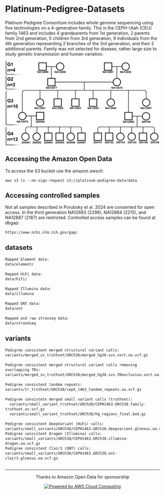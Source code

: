 # Platinum-Pedigree-Datasets


Platinum Pedigree Consortium includes whole genome sequencing using five technologies on a 4-generation family. This is the CEPH-Utah (CEU) family 1463 and includes 4 grandparents from 1st generation, 2 parents from 2nd generation, 5 children from 3rd generation, 9 individuals from the 4th generation representing 2 branches of the 3rd generation, and their 2 additional parents. Family was not selected for disease, rather large size to study genetic transmission and human variation. 

<p align="center">
<img src="https://github.com/Platinum-Pedigree-Consortium/Platinum-Pedigree-Datasets/blob/main/images/CEPH_pedigree_github.png" width="500">
</p>



## Accessing the Amazon Open Data

To access the S3 bucket use the amazon awscli:
```
aws s3 ls --no-sign-request s3://platinum-pedigree-data/data
```
## Accessing controlled samples
Not all samples described in Porubsky et al. 2024 are consented for open access. In the third generation NA12883 (2298), NA12884 (2215), and NA12887 (2187) are restricted.
Controlled access samples can be found at dbgap:
```
https://www.ncbi.nlm.nih.gov/gap/
```

## datasets
```
Mapped Element data:
data/element/

Mapped HiFi data:
data/hifi/

Mapped Illumina data:
data/illumina

Mapped ONT data:
data/ont

Mapped and raw stranseq data:
data/strandseq
```

## variants
```
Pedigree consistent merged structural variant calls:
variants/merged_sv_truthset/GRCh38/merged_hg38.svs.sort.oa.vcf.gz

Pedigree consistent merged structural variant calls removing overlapping TRs:
variants/merged_sv_truthset/GRCh38/merged_hg38.svs.TRexclusion.sort.oa.vcf.gz

Pedigree consistent tandem repeats:
variants/tr_truthset/GRCh38/ceph_1463_tandem_repeats.oa.vcf.gz

Pedigree consistetn merged small variant calls (truthset):
  variants/small_variant_truthset/GRCh38/CEPH1463.GRCh38.family-truthset.ov.vcf.gz
  variants/small_variant_truthset/GRCh38/hq_regions_final.bed.gz

Pedigree consistent DeepVariant (HiFi) calls:
variants/small_variants/GRCh38/CEPH1463.GRCh38.deepvariant.glnexus.oa.vcf.gz
Pedigree consistent Dragen (Illumina) calls:
variants/small_variants/GRCh38/CEPH1463.GRCh38.illumina-dragen.oa.vcf.gz
Pedigree consistent Clair3 (ONT) calls:
variants/small_variants/GRCh38/CEPH1463.GRCh38.ont-clair3.glnexus.oa.vcf.gz


```
---
<p align="center">
  Thanks to Amazon Open Data for sponsorship 
</p>

<p align="center">
<a href="https://aws.amazon.com/what-is-cloud-computing"><img src="https://d0.awsstatic.com/logos/powered-by-aws.png" alt="Powered by AWS Cloud Computing"></a>
</p>


